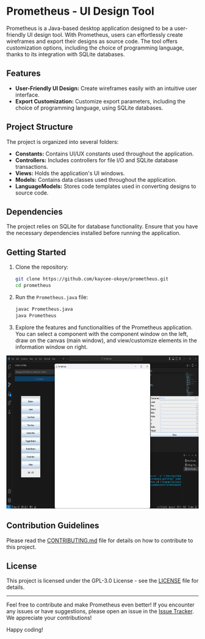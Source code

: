 # Prometheus - UI Design Tool

Prometheus is a Java-based desktop application designed to be a user-friendly UI design tool. With Prometheus, users can effortlessly create wireframes and export their designs as source code. The tool offers customization options, including the choice of programming language, thanks to its integration with SQLite databases.

## Features

- **User-Friendly UI Design:** Create wireframes easily with an intuitive user interface.
- **Export Customization:** Customize export parameters, including the choice of programming language, using SQLite databases.

## Project Structure

The project is organized into several folders:

- **Constants:** Contains UI/UX constants used throughout the application.
- **Controllers:** Includes controllers for file I/O and SQLite database transactions.
- **Views:** Holds the application's UI windows.
- **Models:** Contains data classes used throughout the application.
- **LanguageModels:** Stores code templates used in converting designs to source code.

## Dependencies

The project relies on SQLite for database functionality. Ensure that you have the necessary dependencies installed before running the application.

## Getting Started

1. Clone the repository:

   ```bash
   git clone https://github.com/kaycee-okoye/prometheus.git
   cd prometheus
   ```

2. Run the `Prometheus.java` file:

   ```bash
   javac Prometheus.java
   java Prometheus
   ```

3. Explore the features and functionalities of the Prometheus application. You can select a component with the component window on the left, draw on the canvas (main window), and view/customize elements in the information window on right.

<img src="screenshots/user_interface.png" alt="User Interface" height="400"/>

## Contribution Guidelines

Please read the [CONTRIBUTING.md](CONTRIBUTING.md) file for details on how to contribute to this project.

## License

This project is licensed under the GPL-3.0 License - see the [LICENSE](LICENSE) file for details.

---

Feel free to contribute and make Prometheus even better! If you encounter any issues or have suggestions, please open an issue in the [Issue Tracker](https://github.com/kaycee-okoye/Prometheus/issues). We appreciate your contributions!

Happy coding!
